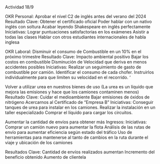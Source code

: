 Actividad 18/9

OKR Personal:
Aprobar el nivel C2 de inglés antes del verano del 2024
Resultado Clave:
Obtener el certificado oficial
Poder hablar con un nativo inglés con soltura
Acabar leyendo Shakespeare en inglés perfectamente
Iniciativas:
Lograr puntuaciones satisfactorias en los exámenes
Asistir a todas las clases
Hablar con otros estudiantes internacionales de habla inglesa


OKR Laboral:
Disminuir el consumo de Combustible en un 10% en el próximo trimestre 
Resultado Clave: 
Impacto ambiental positivo
Bajar los costos en combustible
Disminución de Velocidad que deriva en menos accidentes posibles
Iniciativas:
Realizar un seguimiento de gasto de combustible por camión.
Identificar el consumo de cada chofer.
Instruirlos individualmente para que limiten su velocidad en el recorrido.
‘

Volver a utilizar urea en nuestros bienes de uso (La urea es un líquido que mejora las emisiones y hace que los camiones contaminen menos)
Resultado Clave:
Cuidar el medioambiente
Bajar emisiones de óxidos de nitrógeno
Acercarnos al Certificado de “Empresa B”
Iniciativas:
Conseguir tanques de urea para instalar en los camiones.
Realizar la instalación en un taller especializado
Comprar el líquido para cargar los circuitos.


Aumentar la cantidad de envíos para obtener más Ingresos:
Iniciativas:
Comprar un camión nuevo para aumentar la flota
Análisis de las rutas de envío para aumentar eficiencia según estado del tráfico
Uso de herramientas para mantenerse al tanto de cambios en la ruta durante el viaje y ubicación de los camiones

Resultados Clave:
Cantidad de envíos realizados aumentan
Incremento del beneficio obtenido
Aumento de clientela
